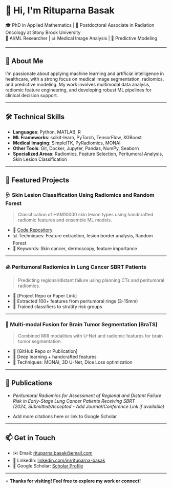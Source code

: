# 👋 Hi, I'm Rituparna Basak

🎓 PhD in Applied Mathematics | 🧠 Postdoctoral Associate in Radiation Oncology at Stony Brook University  
🔬 AI/ML Researcher | 📊 Medical Image Analysis | 🎯 Predictive Modeling

---

## 🧪 About Me
I’m passionate about applying machine learning and artificial intelligence in healthcare, with a strong focus on medical image segmentation, radiomics, and predictive modeling. My work involves multimodal data analysis, radiomic feature engineering, and developing robust ML pipelines for clinical decision support.

---

## 🛠️ Technical Skills
- **Languages**: Python, MATLAB, R  
- **ML Frameworks**: scikit-learn, PyTorch, TensorFlow, XGBoost  
- **Medical Imaging**: SimpleITK, PyRadiomics, MONAI  
- **Other Tools**: Git, Docker, Jupyter, Pandas, NumPy, Seaborn  
- **Specialized Areas**: Radiomics, Feature Selection, Peritumoral Analysis, Skin Lesion Classification

---

## 📂 Featured Projects

### 🩺 Skin Lesion Classification Using Radiomics and Random Forest
> Classification of HAM10000 skin lesion types using handcrafted radiomic features and ensemble ML models.

- 🔗 [Code Repository](https://github.com/your_username/skin-lesion-radiomics)
- 📊 Techniques: Feature extraction, lesion border analysis, Random Forest
- 🧠 Keywords: Skin cancer, dermoscopy, feature importance

---

### 🫁 Peritumoral Radiomics in Lung Cancer SBRT Patients
> Predicting regional/distant failure using planning CTs and peritumoral radiomics.

- 🔗 [Project Repo or Paper Link]
- 🧪 Extracted 100+ features from peritumoral rings (3-15mm)
- 🧠 Trained classifiers to stratify risk groups

---

### 🧠 Multi-modal Fusion for Brain Tumor Segmentation (BraTS)
> Combined MRI modalities with U-Net and radiomic features for brain tumor segmentation.

- 🔗 [GitHub Repo or Publication]
- 🧠 Deep learning + handcrafted features
- 🧪 Techniques: MONAI, 3D U-Net, Dice Loss optimization

---

## 📜 Publications
- *Peritumoral Radiomics for Assessment of Regional and Distant Failure Risk in Early-Stage Lung Cancer Patients Receiving SBRT*  
  *(2024, Submitted/Accepted - Add Journal/Conference Link if available)*

- Add more citations here or link to Google Scholar

---

## 📫 Get in Touch
- ✉️ Email: rituparna.basak@email.com  
- 🧠 LinkedIn: [linkedin.com/in/rituparna-basak](https://linkedin.com/in/rituparna-basak)  
- 🔬 Google Scholar: [Scholar Profile](https://scholar.google.com/)

---

⭐ **Thanks for visiting! Feel free to explore my work or connect!**
